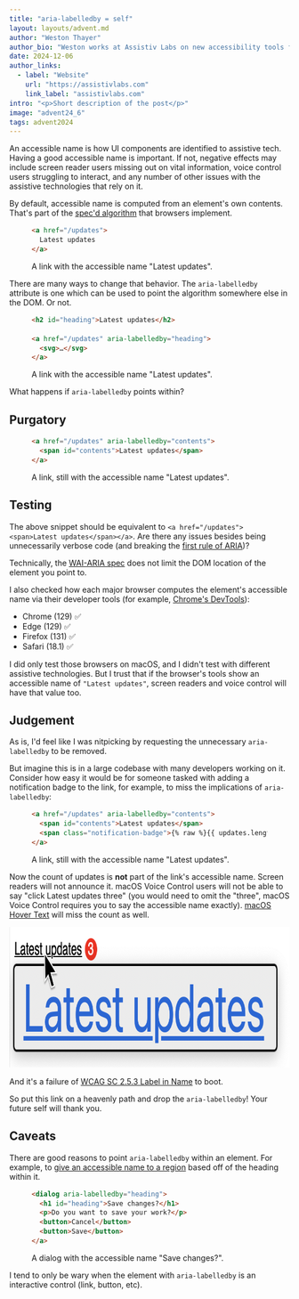 ```yaml
---
title: "aria-labelledby = self"
layout: layouts/advent.md
author: "Weston Thayer"
author_bio: "Weston works at Assistiv Labs on new accessibility tools for software teams large and small."
date: 2024-12-06
author_links:
  - label: "Website"
    url: "https://assistivlabs.com"
    link_label: "assistivlabs.com"
intro: "<p>Short description of the post</p>"
image: "advent24_6"
tags: advent2024
---
```


An accessible name is how UI components are identified to assistive tech. Having a good accessible name is important. If not, negative effects may include screen reader users missing out on vital information, voice control users struggling to interact, and any number of other issues with the assistive technologies that rely on it.

By default, accessible name is computed from an element's own contents. That's part of the [spec'd algorithm](https://www.w3.org/TR/accname-1.1/) that browsers implement.

<figure class="u-mb">

  ```html
  <a href="/updates">
    Latest updates
  </a>
  ```

  <figcaption>A link with the accessible name "Latest updates".</figcaption>
</figure>

There are many ways to change that behavior. The `aria-labelledby` attribute is one which can be used to point the algorithm somewhere else in the DOM. Or not.

<figure class="u-mb">

  ```html
  <h2 id="heading">Latest updates</h2>

  <a href="/updates" aria-labelledby="heading">
    <svg>…</svg>
  </a>
  ```

  <figcaption>A link with the accessible name "Latest updates".</figcaption>
</figure>


What happens if `aria-labelledby` points within?

## Purgatory

<figure class="u-mb">

  ```html
  <a href="/updates" aria-labelledby="contents">
    <span id="contents">Latest updates</span>
  </a>
  ```

  <figcaption>A link, still with the accessible name "Latest updates".</figcaption>
</figure>

## Testing

The above snippet should be equivalent to `<a href="/updates"><span>Latest updates</span></a>`. Are there any issues besides being unnecessarily verbose code (and breaking the [first rule of ARIA](https://www.w3.org/TR/using-aria/#rule1))?

Technically, the [WAI-ARIA spec](https://www.w3.org/TR/wai-aria/#aria-labelledby) does not limit the DOM location of the element you point to.

I also checked how each major browser computes the element's accessible name via their developer tools (for example, [Chrome's DevTools](https://developer.chrome.com/docs/devtools/accessibility/reference#computed)):

- Chrome (129) ✅
- Edge (129) ✅
- Firefox (131) ✅
- Safari (18.1) ✅

I did only test those browsers on macOS, and I didn't test with different assistive technologies. But I trust that if the browser's tools show an accessible name of `"Latest updates"`, screen readers and voice control will have that value too.

## Judgement

As is, I'd feel like I was nitpicking by requesting the unnecessary `aria-labelledby` to be removed.

But imagine this is in a large codebase with many developers working on it. Consider how easy it would be for someone tasked with adding a notification badge to the link, for example, to miss the implications of `aria-labelledby`:


<figure class="u-mb">

  ```html
  <a href="/updates" aria-labelledby="contents">
    <span id="contents">Latest updates</span>
    <span class="notification-badge">{% raw %}{{ updates.length }}{% endraw %}</span>
  </a>
  ```

  <figcaption>A link, still with the accessible name "Latest updates".</figcaption>
</figure>

Now the count of updates is **not** part of the link's accessible name. Screen readers will not announce it. macOS Voice Control users will not be able to say "click Latest updates three" (you would need to omit the "three", macOS Voice Control requires you to say the accessible name exactly). [macOS Hover Text](https://support.apple.com/guide/mac-help/view-a-larger-version-text-reading-typing-mchlb203bc78/mac) will miss the count as well.

<img alt="The mouse hovering the link with 'Latest updates' in black and underlined, with the number 3 on a red circle to the right. macOS Hover Text's overlay is below with only 'Latest updates' in large type, blue and underlined." src="hovertext.png" width="872" height="252" loading="lazy">

And it's a failure of [WCAG SC 2.5.3 Label in Name](https://www.w3.org/TR/WCAG22/#label-in-name) to boot.

So put this link on a heavenly path and drop the `aria-labelledby`! Your future self will thank you.

## Caveats

There are good reasons to point `aria-labelledby` within an element. For example, to [give an accessible name to a region](https://www.w3.org/TR/wai-aria/#example-27) based off of the heading within it.

<figure class="u-mb">

  ```html
  <dialog aria-labelledby="heading">
    <h1 id="heading">Save changes?</h1>
    <p>Do you want to save your work?</p>
    <button>Cancel</button>
    <button>Save</button>
  </a>
  ```

  <figcaption>A dialog with the accessible name "Save changes?".</figcaption>
</figure>

I tend to only be wary when the element with `aria-labelledby` is an interactive control (link, button, etc).
